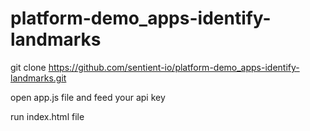 # platform-demo_apps-identify-landmarks

git clone https://github.com/sentient-io/platform-demo_apps-identify-landmarks.git

open app.js file and feed your api key

run index.html file